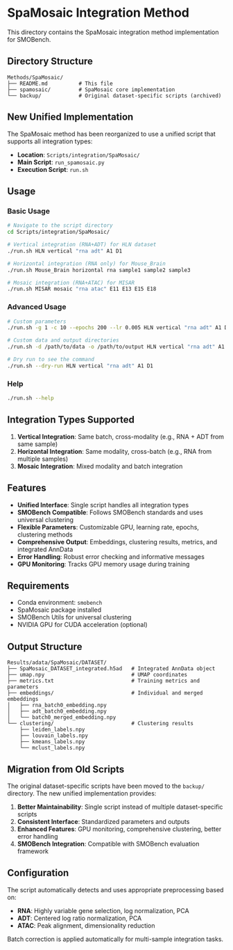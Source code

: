 # SpaMosaic Integration Method

This directory contains the SpaMosaic integration method implementation for SMOBench.

## Directory Structure

```
Methods/SpaMosaic/
├── README.md          # This file
├── spamosaic/         # SpaMosaic core implementation
└── backup/            # Original dataset-specific scripts (archived)
```

## New Unified Implementation

The SpaMosaic method has been reorganized to use a unified script that supports all integration types:

- **Location**: `Scripts/integration/SpaMosaic/`
- **Main Script**: `run_spamosaic.py`
- **Execution Script**: `run.sh`

## Usage

### Basic Usage

```bash
# Navigate to the script directory
cd Scripts/integration/SpaMosaic/

# Vertical integration (RNA+ADT) for HLN dataset
./run.sh HLN vertical "rna adt" A1 D1

# Horizontal integration (RNA only) for Mouse_Brain
./run.sh Mouse_Brain horizontal rna sample1 sample2 sample3

# Mosaic integration (RNA+ATAC) for MISAR
./run.sh MISAR mosaic "rna atac" E11 E13 E15 E18
```

### Advanced Usage

```bash
# Custom parameters
./run.sh -g 1 -c 10 --epochs 200 --lr 0.005 HLN vertical "rna adt" A1 D1

# Custom data and output directories
./run.sh -d /path/to/data -o /path/to/output HLN vertical "rna adt" A1

# Dry run to see the command
./run.sh --dry-run HLN vertical "rna adt" A1 D1
```

### Help

```bash
./run.sh --help
```

## Integration Types Supported

1. **Vertical Integration**: Same batch, cross-modality (e.g., RNA + ADT from same sample)
2. **Horizontal Integration**: Same modality, cross-batch (e.g., RNA from multiple samples)  
3. **Mosaic Integration**: Mixed modality and batch integration

## Features

- **Unified Interface**: Single script handles all integration types
- **SMOBench Compatible**: Follows SMOBench standards and uses universal clustering
- **Flexible Parameters**: Customizable GPU, learning rate, epochs, clustering methods
- **Comprehensive Output**: Embeddings, clustering results, metrics, and integrated AnnData
- **Error Handling**: Robust error checking and informative messages
- **GPU Monitoring**: Tracks GPU memory usage during training

## Requirements

- Conda environment: `smobench`
- SpaMosaic package installed
- SMOBench Utils for universal clustering
- NVIDIA GPU for CUDA acceleration (optional)

## Output Structure

```
Results/adata/SpaMosaic/DATASET/
├── SpaMosaic_DATASET_integrated.h5ad   # Integrated AnnData object
├── umap.npy                            # UMAP coordinates
├── metrics.txt                         # Training metrics and parameters
├── embeddings/                         # Individual and merged embeddings
│   ├── rna_batch0_embedding.npy
│   ├── adt_batch0_embedding.npy
│   └── batch0_merged_embedding.npy
└── clustering/                         # Clustering results
    ├── leiden_labels.npy
    ├── louvain_labels.npy
    ├── kmeans_labels.npy
    └── mclust_labels.npy
```

## Migration from Old Scripts

The original dataset-specific scripts have been moved to the `backup/` directory. The new unified implementation provides:

1. **Better Maintainability**: Single script instead of multiple dataset-specific scripts
2. **Consistent Interface**: Standardized parameters and outputs
3. **Enhanced Features**: GPU monitoring, comprehensive clustering, better error handling
4. **SMOBench Integration**: Compatible with SMOBench evaluation framework

## Configuration

The script automatically detects and uses appropriate preprocessing based on:
- **RNA**: Highly variable gene selection, log normalization, PCA
- **ADT**: Centered log ratio normalization, PCA  
- **ATAC**: Peak alignment, dimensionality reduction

Batch correction is applied automatically for multi-sample integration tasks.